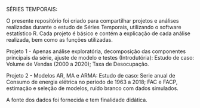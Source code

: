 SÉRIES TEMPORAIS:

O presente repositório foi criado para compartilhar projetos e análises realizadas durante o estudo de Séries Temporais, utilizando o software estatístico R. 
Cada projeto é básico e contém a explicação de cada análise realizada, bem como as funções utilizadas. 

Projeto 1 - Apenas análise exploratória, decomposição das componentes principais da série, ajuste de modelo e testes (Introdutória): 
Estudo de caso: Volume de Vendas (2000 a 2020);
Taxa de Desocupação. 

Projeto 2 - Modelos AR, MA e ARMA: 
Estudo de caso: Serie anual de Consumo de energia elétrica no período de 1963 a 2018; 
FAC e FACP, estimação e seleção de modelos, ruído branco com dados simulados.  


A fonte dos dados foi fornecida e tem finalidade didática. 
